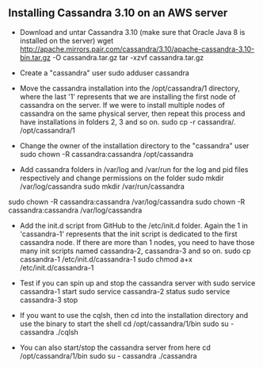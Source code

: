 ## Installing Cassandra 3.10 on an AWS server

* Download and untar Cassandra 3.10 (make sure that Oracle Java 8 is installed on the server)
wget http://apache.mirrors.pair.com/cassandra/3.10/apache-cassandra-3.10-bin.tar.gz -O cassandra.tar.gz
tar -xzvf cassandra.tar.gz

* Create a "cassandra" user 
sudo adduser cassandra

* Move the cassandra installation into the /opt/cassandra/1 directory, where the last '1' represents that we are installing the first node of cassandra on the server. If we were to install multiple nodes of cassandra on the same physical server, then repeat this process and have installations in folders 2, 3 and so on.
sudo cp -r cassandra/. /opt/cassandra/1

* Change the owner of the installation directory to the "cassandra" user
sudo chown -R cassandra:cassandra /opt/cassandra

* Add cassandra folders in /var/log and /var/run for the log and pid files respectively and change permissions on the folder
sudo mkdir /var/log/cassandra
sudo mkdir /var/run/cassandra

sudo chown -R cassandra:cassandra /var/log/cassandra
sudo chown -R cassandra:cassandra /var/log/cassandra

* Add the init.d script from GitHub to the /etc/init.d folder. Again the 1 in 'cassandra-1' represents that the init script is dedicated to the first cassandra node. If there are more than 1 nodes, you need to have those many init scripts named cassandra-2, cassandra-3 and so on.
sudo cp cassandra-1 /etc/init.d/cassandra-1
sudo chmod a+x /etc/init.d/cassandra-1

* Test if you can spin up and stop the cassandra server with
sudo service cassandra-1 start
sudo service cassandra-2 status
sudo service cassandra-3 stop

* If you want to use the cqlsh, then cd into the installation directory and use the binary to start the shell
cd /opt/cassandra/1/bin
sudo su - cassandra
./cqlsh

* You can also start/stop the cassandra server from here
cd /opt/cassandra/1/bin
sudo su - cassandra
./cassandra
